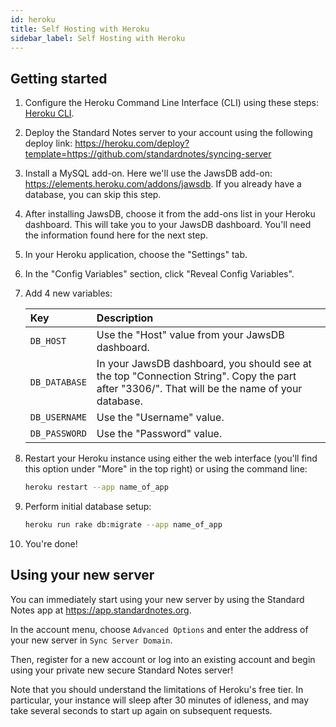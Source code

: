 ```yaml
---
id: heroku
title: Self Hosting with Heroku
sidebar_label: Self Hosting with Heroku
---
```

## Getting started
1. Configure the Heroku Command Line Interface (CLI) using these steps: [Heroku CLI](https://devcenter.heroku.com/articles/heroku-cli).

1. Deploy the Standard Notes server to your account using the following deploy link: https://heroku.com/deploy?template=https://github.com/standardnotes/syncing-server

1. Install a MySQL add-on. Here we'll use the JawsDB add-on: https://elements.heroku.com/addons/jawsdb. If you already have a database, you can skip this step.

1. After installing JawsDB, choose it from the add-ons list in your Heroku dashboard. This will take you to your JawsDB dashboard. You'll need the information found here for the next step.

1. In your Heroku application, choose the "Settings" tab.

1. In the "Config Variables" section, click "Reveal Config Variables".

1. Add 4 new variables:

	| Key           | Description                                      |
	| :------------ | :----------------------------------------------- |
	| `DB_HOST`     | Use the "Host" value from your JawsDB dashboard. |
	| `DB_DATABASE` | In your JawsDB dashboard, you should see at the top "Connection String". Copy the part after "3306/". That will be the name of your database. |
	| `DB_USERNAME` | Use the "Username" value.                        |
	| `DB_PASSWORD` | Use the "Password" value.                        |

1. Restart your Heroku instance using either the web interface (you'll find this option under "More" in the top right) or using the command line:

	``` bash
	heroku restart --app name_of_app
	```

1. Perform initial database setup:

	``` bash
	heroku run rake db:migrate --app name_of_app
	```
1. You're done!

## Using your new server

You can immediately start using your new server by using the Standard Notes app at https://app.standardnotes.org.

In the account menu, choose `Advanced Options` and enter the address of your new server in `Sync Server Domain`.

Then, register for a new account or log into an existing account and begin using your private new secure Standard Notes server!

Note that you should understand the limitations of Heroku's free tier. In particular, your instance will sleep after 30 minutes of idleness, and may take several seconds to start up again on subsequent requests.
